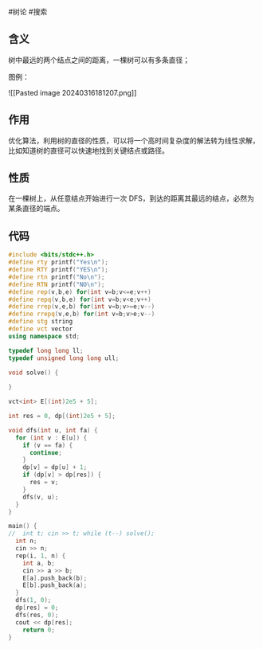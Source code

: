 #树论 #搜索 

## 含义

树中最远的两个结点之间的距离，一棵树可以有多条直径；

图例：

![[Pasted image 20240316181207.png]]

## 作用

优化算法，利用树的直径的性质，可以将一个高时间复杂度的解法转为线性求解，比如知道树的直径可以快速地找到关键结点或路径。

## 性质

在一棵树上，从任意结点开始进行一次 DFS，到达的距离其最远的结点，必然为某条直径的端点。

## 代码

```cpp
#include <bits/stdc++.h>
#define rty printf("Yes\n");
#define RTY printf("YES\n");
#define rtn printf("No\n");
#define RTN printf("NO\n");
#define rep(v,b,e) for(int v=b;v<=e;v++)
#define repq(v,b,e) for(int v=b;v<e;v++)
#define rrep(v,e,b) for(int v=b;v>=e;v--)
#define rrepq(v,e,b) for(int v=b;v>e;v--)
#define stg string
#define vct vector
using namespace std;

typedef long long ll;
typedef unsigned long long ull;

void solve() {
	
}

vct<int> E[(int)2e5 + 5];

int res = 0, dp[(int)2e5 + 5];

void dfs(int u, int fa) {
  for (int v : E[u]) {
    if (v == fa) {
      continue;
    }
    dp[v] = dp[u] + 1;
    if (dp[v] > dp[res]) {
      res = v;
    }
    dfs(v, u);
  }
}

main() {
//	int t; cin >> t; while (t--) solve();
  int n;
  cin >> n;
  rep(i, 1, n) {
    int a, b;
    cin >> a >> b;
    E[a].push_back(b);
    E[b].push_back(a);
  }
  dfs(1, 0);
  dp[res] = 0;
  dfs(res, 0);
  cout << dp[res];
	return 0;
}
```
```